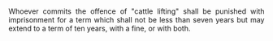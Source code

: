 ### 
<div style="text-align: justify">

Whoever commits the offence of "cattle lifting" shall be punished with imprisonment for a term which shall not be less than seven years but may extend to a term of ten years, with a fine, or with both.

</div>

